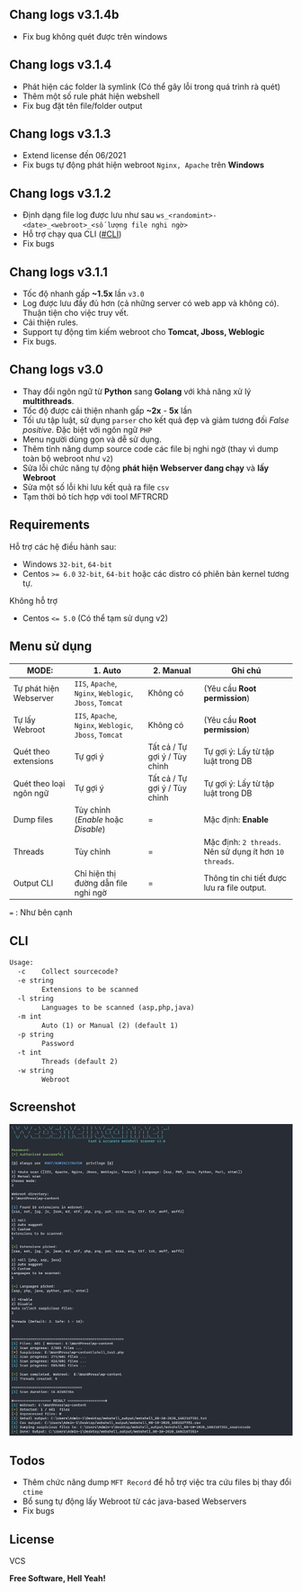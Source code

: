 ## Chang logs v3.1.4b
  - Fix bug không quét được trên windows
## Chang logs v3.1.4
  - Phát hiện các folder là symlink (Có thể gây lỗi trong quá trình rà quét)
  - Thêm một số rule phát hiện webshell
  - Fix bug đặt tên file/folder output
## Chang logs v3.1.3
  - Extend license đến 06/2021
  - Fix bugs tự động phát hiện webroot `Nginx, Apache` trên **Windows**
## Chang logs v3.1.2
  - Định dạng file log được lưu như sau `ws_<randomint>-<date>_<webroot>_<số lượng file nghi ngờ>`
  - Hỗ trợ chạy qua CLI ([#CLI](#CLI))
  - Fix bugs
## Chang logs v3.1.1
  - Tốc độ nhanh gấp **~1.5x** lần `v3.0`
  - Log được lưu đầy đủ hơn (cả những server có web app và không có). Thuận tiện cho việc truy vết.
  - Cải thiện rules.
  - Support tự động tìm kiếm webroot cho **Tomcat, Jboss, Weblogic**
  - Fix bugs.
## Chang logs v3.0
  - Thay đổi ngôn ngữ từ **Python** sang **Golang** với khả năng xử lý **multithreads**. 
  - Tốc độ được cải thiện nhanh gấp **~2x** - **5x** lần
  - Tối ưu tập luật, sử dụng `parser` cho kết quả đẹp và giảm tương đối *False positive*. Đặc biệt với ngôn ngữ `PHP`
  - Menu người dùng gọn và dễ sử dụng.
  - Thêm tính năng dump source code các file bị nghi ngờ (thay vì dump toàn bộ webroot như `v2`)
  - Sửa lỗi chức năng tự động **phát hiện Webserver đang chạy** và **lấy Webroot**
  - Sửa một số lỗi khi lưu kết quả ra file `csv`
  - Tạm thời bỏ tích hợp với tool MFTRCRD

## Requirements

Hỗ trợ các hệ điều hành sau:
- Windows `32-bit`, `64-bit`
- Centos `>= 6.0`  `32-bit`, `64-bit` hoặc các distro có phiên bản kernel tương tự.

Không hỗ trợ
- Centos `<= 5.0` (Có thể tạm sử dụng v2)

## Menu sử dụng


| MODE: | 1. Auto | 2. Manual | Ghi chú |
|--|--|--|--|
| Tự phát hiện Webserver | `IIS`, `Apache`, `Nginx`, `Weblogic`, `Jboss`, `Tomcat` | Không có | (Yêu cầu **Root permission**)
| Tự lấy Webroot | `IIS`, `Apache`, `Nginx`, `Weblogic`, `Jboss`, `Tomcat` | Không có | (Yêu cầu **Root permission**)
|Quét theo extensions| Tự gợi ý | Tất cả / Tự gợi ý / Tùy chỉnh | Tự gợi ý: Lấy từ tập luật trong DB
|Quét theo loại ngôn ngữ| Tự gợi ý | Tất cả / Tự gợi ý / Tùy chỉnh | Tự gợi ý: Lấy từ tập luật trong DB
|Dump files| Tùy chỉnh (*Enable* hoặc *Disable*) | = | Mặc định: **Enable**
|Threads| Tùy chỉnh | = | Mặc định: `2 threads`.  Nên sử dụng ít hơn `10 threads`.
|Output CLI| Chỉ hiện thị đường dẫn file nghi ngờ | = | Thông tin chi tiết được lưu ra file output.

`=` : Như bên cạnh

## CLI
```
Usage:
  -c    Collect sourcecode?
  -e string
        Extensions to be scanned
  -l string
        Languages to be scanned (asp,php,java)
  -m int
        Auto (1) or Manual (2) (default 1)
  -p string
        Password
  -t int
        Threads (default 2)
  -w string
        Webroot
```

## Screenshot

![enter image description here](https://github.com/sting8k/aww/blob/master/ShellScreenshot.PNG?raw=true)



## Todos

 - Thêm chức năng dump `MFT Record` để hỗ trợ việc tra cứu files bị thay đổi `ctime`
 - Bổ sung tự động lấy Webroot từ các java-based Webservers
 - Fix bugs

License
----

VCS

**Free Software, Hell Yeah!**

